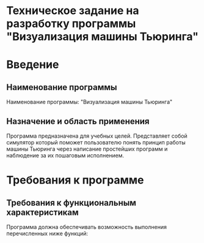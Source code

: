 # Техническое задание на разработку программы "Визуализация машины Тьюринга"

# Введение

## Наименование программы
Наименование программы: "Визуализация машины Тьюринга"

## Назначение и область применения
Программа предназначена для учебных целей. Представляет собой симулятор который поможет пользователю понять принцип работы машины Тьюринга через написание простейших программ и наблюдение за их пошаговым исполнением.

# Требования к программе

## Требования к функциональным характеристикам

Программа должна обеспечивать возможность выполнения перечисленных ниже функций:
